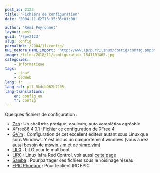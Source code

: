 ```yaml
---
post_id: 2123
title: 'Fichiers de configuration'
date: '2004-11-02T13:35:35+01:00'

author: 'Rémi Peyronnet'
layout: post
guid: '/?p=2123'
slug: config
permalink: /2004/11/config/
URL_before_HTML_Import: 'http://www.lprp.fr/linux/config/config.php3'
image: /files/2018/11/configuration_1541191865.jpg
categories:
    - Informatique
tags:
    - Linux
    - OldWeb
lang: fr
lang-ref: pll_5bdcb962b7105
lang-translations:
    en: config_en
    fr: config
---
```


Quelques fichiers de configuration :

- [Zsh](/files/old-web/linux/config/zshrc) : Un shell très pratique, couleurs, auto complétion agréable
- [XFree86 4.0.1](/files/old-web/linux/config/xf86config) : Fichier de configuration de XFree 4
- [GVim](/files/old-web/linux/config/vimrc) : Configuration de cet excellent éditeur autant sous Linux que sous Windows. Y est inclus un comportement windows (vous aurez aussi besoin de [mswin.vim](/files/old-web/linux/config/mswin.vim) et de [vimrc.vim](/files/old-web/linux/config/vimrcexample.vim))
- [LILO](/files/old-web/linux/config/lilo.conf) : LILO pour le multiboot
- [LIRC](/files/old-web/linux/config/lircrc) : Linux Infra Red Control, voir aussi [cette page](/2004/11/recepteurinfrarouge/)
- [Samba](/files/old-web/linux/config/smb.conf) : Pour partager des fichiers sous le voisinage réseau
- [EPIC Phoebox](/2001/01/scripts/) : Pour le client IRC EPIC